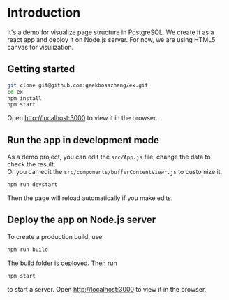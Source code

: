 # Introduction
It's a demo for visualize page structure in PostgreSQL. We create it as a react app and deploy it on Node.js server. For now, we are using HTML5 canvas for visulization. 
## Getting started
```sh
git clone git@github.com:geekbosszhang/ex.git
cd ex
npm install
npm start
```
Open [http://localhost:3000](http://localhost:3000) to view it in the browser.
## Run the app in development mode
As a demo project, you can edit the `src/App.js` file, change the data to check the result.</br>
Or you can edit the `src/components/bufferContentViewr.js` to customize it.<br/>
```sh
npm run devstart
```
Then the page will reload automatically if you make edits.
## Deploy the app on Node.js server
To create a production build, use 
```sh
npm run build
```
The build folder is deployed. Then run 
```sh
npm start
```
to start a server.
Open [http://localhost:3000](http://localhost:3000) to view it in the browser.
